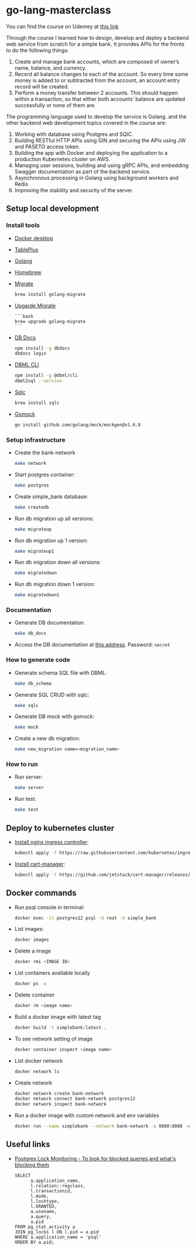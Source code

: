 # go-lang-masterclass

You can find the course on Udemey at [this link](https://www.udemy.com/course/backend-master-class-golang-postgresql-kubernetes/)

Through the course I learned how to design, develop and deploy a backend web service from scratch for a simple bank.  It provides APIs for the fronts to do the following things:

1. Create and manage bank accounts, which are composed of owner’s name, balance, and currency.
2. Record all balance changes to each of the account. So every time some money is added to or subtracted from the account, an account entry record will be created.
3. Perform a money transfer between 2 accounts. This should happen within a transaction, so that either both accounts’ balance are updated successfully or none of them are.


The programming language used to develop the service is Golang. and the other backend web development topics covered in the course are:

1. Working with database using Postgres and SQlC.
2. Building RESTful HTTP APIs using GIN and securing the APIs using JW and PASETO access token.
3. Building the app with Docker and deploying the application to a production Kubernetes cluster on AWS.
4. Managing user sessions, building and using gRPC APIs, and embedding Swagger documentation as part of the backend service.
5. Asynchronous processing in Golang using background workers and Redis
6. Improving the stability and security of the server.

## Setup local development

### Install tools

- [Docker desktop](https://www.docker.com/products/docker-desktop)
- [TablePlus](https://tableplus.com/)
- [Golang](https://golang.org/)
- [Homebrew](https://brew.sh/)
- [Migrate](https://github.com/golang-migrate/migrate/tree/master/cmd/migrate)

    ```bash
    brew install golang-migrate
    ```
- [Upgarde Migrate](https://github.com/golang-migrate/migrate/tree/master/cmd/migrate)

      ```bash
      brew upgrade golang-migrate
      ```

- [DB Docs](https://dbdocs.io/docs)

    ```bash
    npm install -g dbdocs
    dbdocs login
    ```

- [DBML CLI](https://www.dbml.org/cli/#installation)

    ```bash
    npm install -g @dbml/cli
    dbml2sql --version
    ```

- [Sqlc](https://github.com/kyleconroy/sqlc#installation)

    ```bash
    brew install sqlc
    ```

- [Gomock](https://github.com/golang/mock)

    ``` bash
    go install github.com/golang/mock/mockgen@v1.6.0
    ```

### Setup infrastructure

- Create the bank-network

    ``` bash
    make network
    ```

- Start postgres container:

    ```bash
    make postgres
    ```

- Create simple_bank database:

    ```bash
    make createdb
    ```

- Run db migration up all versions:

    ```bash
    make migrateup
    ```

- Run db migration up 1 version:

    ```bash
    make migrateup1
    ```

- Run db migration down all versions:

    ```bash
    make migratedown
    ```

- Run db migration down 1 version:

    ```bash
    make migratedown1
    ```

### Documentation

- Generate DB documentation:

    ```bash
    make db_docs
    ```

- Access the DB documentation at [this address](https://dbdocs.io/techschool.guru/simple_bank). Password: `secret`

### How to generate code

- Generate schema SQL file with DBML:

    ```bash
    make db_schema
    ```

- Generate SQL CRUD with sqlc:

    ```bash
    make sqlc
    ```

- Generate DB mock with gomock:

    ```bash
    make mock
    ```

- Create a new db migration:

    ```bash
    make new_migration name=<migration_name>
    ```

### How to run

- Run server:

    ```bash
    make server
    ```

- Run test:

    ```bash
    make test
    ```

## Deploy to kubernetes cluster

- [Install nginx ingress controller](https://kubernetes.github.io/ingress-nginx/deploy/#aws):

    ```bash
    kubectl apply -f https://raw.githubusercontent.com/kubernetes/ingress-nginx/controller-v0.48.1/deploy/static/provider/aws/deploy.yaml
    ```

- [Install cert-manager](https://cert-manager.io/docs/installation/kubernetes/):

    ```bash
    kubectl apply -f https://github.com/jetstack/cert-manager/releases/download/v1.4.0/cert-manager.yaml
    ```

## Docker commands

- Run psql console in terminal:

    ```bash
    docker exec -it postgres12 psql -U root -d simple_bank
    ```
- List images:

    ```bash
    docker images 
    ```
- Delete a image
      
    ```bash
    docker rmi <IMAGE ID>
    ```
- List containers available locally
      
    ```bash
    docker ps -a
    ```

- Delete container
      
    ```bash
    docker rm <image name>
    ``````

- Build a docker image with latest tag
    ```bash
    docker build -t simplebank:latest .
    ```

- To see network setting of image
    ```bash
    docker container inspect <image name>
    ```

- List docker network
    
    ```bash
    docker network ls
    ```

- Create network
    
    ```bash
    docker network create bank-network
    docker network connect bank-network postgres12
    docker network inspect bank-network
    ```

- Run a docker image with custom network and env variables
    ```bash
    docker run --name simplebank --network bank-network -p 8080:8080 -e GIN_MODE=release -e DB_SOURCE="postgresql://root:secret@postgres12:5432/simple_bank?sslmode=disable" simplebank:latest
    ```


## Useful links

- [Postgres Lock Monitoring - To look for blocked queries and what's blocking them](https://wiki.postgresql.org/wiki/Lock_Monitoring) <br/>
  ```
  SELECT
        a.application_name,
        l.relation::regclass,
        l.transactionid,
        l.mode,
        l.locktype,
        l.GRANTED,
        a.usename,
        a.query,
        a.pid
  FROM pg_stat_activity a
  JOIN pg_locks l ON l.pid = a.pid
  WHERE a.application_name = 'psql'
  ORDER BY a.pid;
  ```
